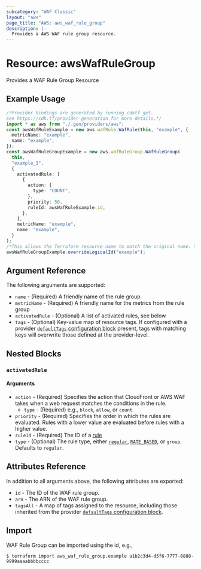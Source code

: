 ```yaml
---
subcategory: "WAF Classic"
layout: "aws"
page_title: "AWS: aws_waf_rule_group"
description: |-
  Provides a AWS WAF rule group resource.
---
```


# Resource: awsWafRuleGroup

Provides a WAF Rule Group Resource

## Example Usage

```typescript
/*Provider bindings are generated by running cdktf get.
See https://cdk.tf/provider-generation for more details.*/
import * as aws from "./.gen/providers/aws";
const awsWafRuleExample = new aws.wafRule.WafRule(this, "example", {
  metricName: "example",
  name: "example",
});
const awsWafRuleGroupExample = new aws.wafRuleGroup.WafRuleGroup(
  this,
  "example_1",
  {
    activatedRule: [
      {
        action: {
          type: "COUNT",
        },
        priority: 50,
        ruleId: awsWafRuleExample.id,
      },
    ],
    metricName: "example",
    name: "example",
  }
);
/*This allows the Terraform resource name to match the original name. You can remove the call if you don't need them to match.*/
awsWafRuleGroupExample.overrideLogicalId("example");

```

## Argument Reference

The following arguments are supported:

* `name` - (Required) A friendly name of the rule group
* `metricName` - (Required) A friendly name for the metrics from the rule group
* `activatedRule` - (Optional) A list of activated rules, see below
* `tags` - (Optional) Key-value map of resource tags. If configured with a provider [`defaultTags` configuration block](https://registry.terraform.io/providers/hashicorp/aws/latest/docs#default_tags-configuration-block) present, tags with matching keys will overwrite those defined at the provider-level.

## Nested Blocks

### `activatedRule`

#### Arguments

* `action` - (Required) Specifies the action that CloudFront or AWS WAF takes when a web request matches the conditions in the rule.
  * `type` - (Required) e.g., `block`, `allow`, or `count`
* `priority` - (Required) Specifies the order in which the rules are evaluated. Rules with a lower value are evaluated before rules with a higher value.
* `ruleId` - (Required) The ID of a [rule](/docs/providers/aws/r/waf_rule.html)
* `type` - (Optional) The rule type, either [`regular`](/docs/providers/aws/r/waf_rule.html), [`RATE_BASED`](/docs/providers/aws/r/waf_rate_based_rule.html), or `group`. Defaults to `regular`.

## Attributes Reference

In addition to all arguments above, the following attributes are exported:

* `id` - The ID of the WAF rule group.
* `arn` - The ARN of the WAF rule group.
* `tagsAll` - A map of tags assigned to the resource, including those inherited from the provider [`defaultTags` configuration block](https://registry.terraform.io/providers/hashicorp/aws/latest/docs#default_tags-configuration-block).

## Import

WAF Rule Group can be imported using the id, e.g.,

```console
$ terraform import aws_waf_rule_group.example a1b2c3d4-d5f6-7777-8888-9999aaaabbbbcccc
```
